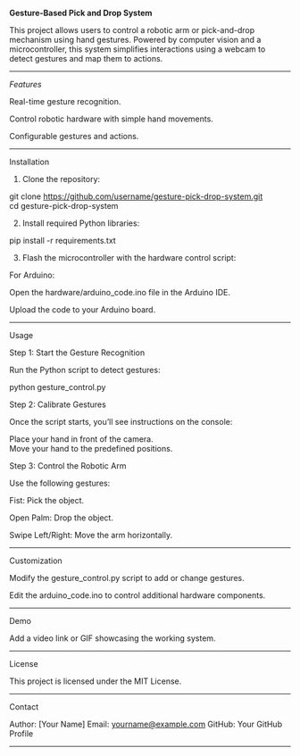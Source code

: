 **Gesture-Based Pick and Drop System**

This project allows users to control a robotic arm or pick-and-drop mechanism using hand gestures. Powered by computer vision and a microcontroller, this system simplifies interactions using a webcam to detect gestures and map them to actions.


---

*Features*

Real-time gesture recognition.

Control robotic hardware with simple hand movements.

Configurable gestures and actions.



---

Installation

1. Clone the repository:

git clone https://github.com/username/gesture-pick-drop-system.git  
cd gesture-pick-drop-system


2. Install required Python libraries:

pip install -r requirements.txt


3. Flash the microcontroller with the hardware control script:

For Arduino:

Open the hardware/arduino_code.ino file in the Arduino IDE.

Upload the code to your Arduino board.






---

Usage

Step 1: Start the Gesture Recognition

Run the Python script to detect gestures:

python gesture_control.py

Step 2: Calibrate Gestures

Once the script starts, you’ll see instructions on the console:

Place your hand in front of the camera.  
Move your hand to the predefined positions.

Step 3: Control the Robotic Arm

Use the following gestures:

Fist: Pick the object.

Open Palm: Drop the object.

Swipe Left/Right: Move the arm horizontally.



---


Customization

Modify the gesture_control.py script to add or change gestures.

Edit the arduino_code.ino to control additional hardware components.



---

Demo

Add a video link or GIF showcasing the working system.


---

License

This project is licensed under the MIT License.


---

Contact

Author: [Your Name]
Email: yourname@example.com
GitHub: Your GitHub Profile


---

